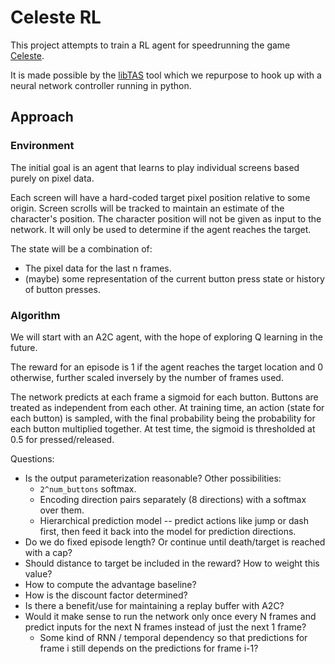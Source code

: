 # Celeste RL

This project attempts to train a RL agent for speedrunning the game [Celeste](http://www.celestegame.com/).

It is made possible by the [libTAS](https://github.com/clementgallet/libTAS) tool which we repurpose to hook up with a neural network controller running in python.

## Approach

### Environment

The initial goal is an agent that learns to play individual screens based purely on pixel data. 

Each screen will have a hard-coded target pixel position relative to some origin. 
Screen scrolls will be tracked to maintain an estimate of the character's position.
The character position will not be given as input to the network. It will only be used to determine if the agent reaches the target.

The state will be a combination of:

* The pixel data for the last n frames.
* (maybe) some representation of the current button press state or history of button presses.

### Algorithm

We will start with an A2C agent, with the hope of exploring Q learning in the future.

The reward for an episode is 1 if the agent reaches the target location and 0 otherwise, further scaled inversely by the number of frames used.

The network predicts at each frame a sigmoid for each button.
Buttons are treated as independent from each other. At training time, an action (state for each button) is sampled, with the final probability being the probability for each button multiplied together.
At test time, the sigmoid is thresholded at 0.5 for pressed/released.

Questions:

* Is the output parameterization reasonable? Other possibilities:
  * `2^num_buttons` softmax.
  * Encoding direction pairs separately (8 directions) with a softmax over them.
  * Hierarchical prediction model -- predict actions like jump or dash first, then feed it back into the model for prediction directions.
* Do we do fixed episode length? Or continue until death/target is reached with a cap?
* Should distance to target be included in the reward? How to weight this value?
* How to compute the advantage baseline?
* How is the discount factor determined?
* Is there a benefit/use for maintaining a replay buffer with A2C?
* Would it make sense to run the network only once every N frames and predict inputs for the next N frames instead of just the next 1 frame?
  * Some kind of RNN / temporal dependency so that predictions for frame i still depends on the predictions for frame i-1?
